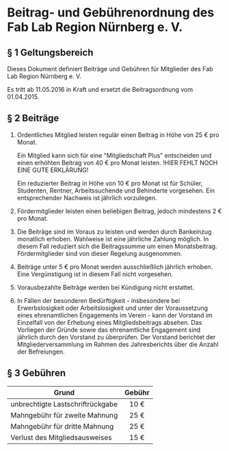Beitrag- und Gebührenordnung des Fab Lab Region Nürnberg e. V.
==============================================================

§ 1 Geltungsbereich
-------------------

Dieses Dokument definiert Beiträge und Gebühren für Mitglieder des Fab Lab Region Nürnberg e. V.

Es tritt ab 11.05.2016 in Kraft und ersetzt die Beitragsordnung vom 01.04.2015.

§ 2 Beiträge
--------

1. Ordentliches Mitglied leisten regulär einen Beitrag in Höhe von 25 € pro Monat.

    Ein Mitglied kann sich für eine "Mitgliedschaft Plus" entscheiden und einen erhöhten Beitrag von 40 € pro Monat leisten. !HIER FEHLT NOCH EINE GUTE ERKLÄRUNG!

    Ein reduzierter Beitrag in Höhe von 10 € pro Monat ist für Schüler, Studenten, Rentner, Arbeitssuchende und Behinderte vorgesehen. Ein entsprechender Nachweis ist jährlich vorzulegen.

2. Fördermitglieder leisten einen beliebigen Beitrag, jedoch mindestens 2 € pro Monat.

3. Die Beiträge sind im Voraus zu leisten und werden durch Bankeinzug monatlich erhoben. Wahlweise ist eine jährliche Zahlung möglich. In diesem Fall reduziert sich die Beitragssumme um einen Monatsbeitrag. Fördermitglieder sind von dieser Regelung ausgenommen.

4. Beiträge unter 5 € pro Monat werden ausschließlich jährlich erhoben. Eine Vergünstigung ist in diesem Fall nicht vorgesehen.

5. Vorausbezahlte Beiträge werden bei Kündigung nicht erstattet.

6. In Fällen der besonderen Bedürftigkeit - insbesondere bei Erwerbslosigkeit oder Arbeitslosigkeit und unter der Voraussetzung eines ehrenamtlichen Engagements im Verein - kann der Vorstand im Einzelfall von der Erhebung eines Mitgliedsbeitrags absehen. Das Vorliegen der Gründe sowie das ehrenamtliche Engagement sind jährlich durch den Vorstand zu überprüfen. Der Vorstand berichtet der Mitgliederversammlung im Rahmen des Jahresberichts über die Anzahl der Befreiungen. 

§ 3 Gebühren
--------

| Grund                            | Gebühr |
|----------------------------------|:------:|
| unbrechtigte Lastschriftrückgabe |  10 €  |
| Mahngebühr für zweite Mahnung    |  25 €  |
| Mahngebühr für dritte Mahnung    |  25 €  |
| Verlust des Mitgliedsausweises   |  15 €  |
